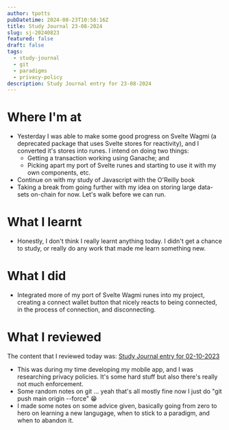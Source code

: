 ```yaml
---
author: tpotts
pubDatetime: 2024-08-23T10:58:16Z
title: Study Journal 23-08-2024
slug: sj-20240823
featured: false
draft: false
tags:
  - study-journal
  - git
  - paradigms
  - privacy-policy
description: Study Journal entry for 23-08-2024
---
```


# Where I'm at

- Yesterday I was able to make some good progress on Svelte Wagmi (a deprecated package that uses Svelte stores for reactivity), and I converted it's stores into runes. I intend on doing two things:
  - Getting a transaction working using Ganache; and
  - Picking apart my port of Svelte runes and starting to use it with my own components, etc.
- Continue on with my study of Javascript with the O'Reilly book
- Taking a break from going further with my idea on storing large data-sets on-chain for now. Let's walk before we can run.

# What I learnt

- Honestly, I don't think I really learnt anything today. I didn't get a chance to study, or really do any work that made me learn something new.

# What I did

- Integrated more of my port of Svelte Wagmi runes into my project, creating a connect wallet button that nicely reacts to being connected, in the process of connection, and disconnecting.

# What I reviewed

The content that I reviewed today was: [Study Journal entry for 02-10-2023](./sj-20231002.md)

- This was during my time developing my mobile app, and I was researching privacy policies. It's some hard stuff but also there's really not much enforcement.
- Some random notes on git ... yeah that's all mostly fine now I just do "git push main origin --force" 😁
- I made some notes on some advice given, basically going from zero to hero on learning a new langugage, when to stick to a paradigm, and when to abandon it.
